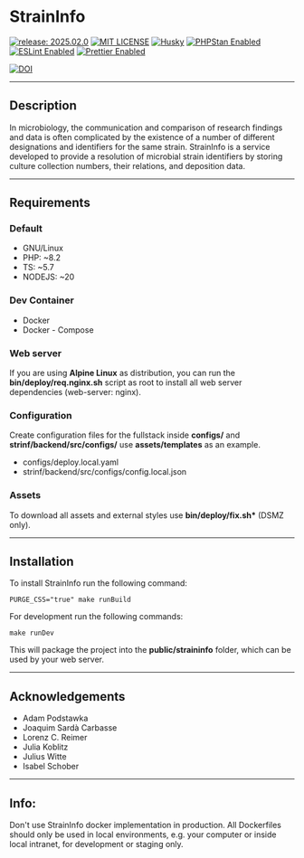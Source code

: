 # StrainInfo

[![release: 2025.02.0](https://img.shields.io/badge/rel-2025.02.0-blue.svg?style=flat-square)](https://github.com/LeibnizDSMZ/StrainInfo)
[![MIT LICENSE](https://img.shields.io/badge/License-MIT-brightgreen.svg?style=flat-square)](https://choosealicense.com/licenses/mit/)
[![Husky](https://img.shields.io/badge/Husky-enabled-brightgreen?style=flat-square)](https://github.com/typicode/husky)
[![PHPStan Enabled](https://img.shields.io/badge/PHPStan-enabled-brightgreen.svg?style=flat-square)](https://github.com/phpstan/phpstan)
[![ESLint Enabled](https://img.shields.io/badge/ESLint-enabled-brightgreen.svg?style=flat-square)](https://github.com/eslint/eslint)
[![Prettier Enabled](https://img.shields.io/badge/Prettier-enabled-brightgreen.svg?style=flat-square)](https://github.com/prettier/prettier)

[![DOI](https://zenodo.org/badge/932778634.svg)](https://doi.org/10.5281/zenodo.14872436)

---

## Description

In microbiology, the communication and comparison of research findings and data
is often complicated by the existence of a number of different designations and
identifiers for the same strain. StrainInfo is a service developed to provide a
resolution of microbial strain identifiers by storing culture collection numbers,
their relations, and deposition data.

---

## Requirements

### Default

- GNU/Linux
- PHP: ~8.2
- TS: ~5.7
- NODEJS: ~20

### Dev Container

- Docker
- Docker - Compose

### Web server

If you are using **Alpine Linux** as distribution, you can run the **bin/deploy/req.nginx.sh** script
as root to install all web server dependencies (web-server: nginx).

### Configuration

Create configuration files for the fullstack inside **configs/** and **strinf/backend/src/configs/** use **assets/templates** as an example.

- configs/deploy.local.yaml
- strinf/backend/src/configs/config.local.json

### Assets

To download all assets and external styles use **bin/deploy/fix.sh\*** (DSMZ only).

---

## Installation

To install StrainInfo run the following command:

```shell
PURGE_CSS="true" make runBuild
```

For development run the following commands:

```shell
make runDev
```

This will package the project into the **public/straininfo** folder, which can be used by your web server.

---

## Acknowledgements

- Adam Podstawka
- Joaquim Sardà Carbasse
- Lorenz C. Reimer
- Julia Koblitz
- Julius Witte
- Isabel Schober

---

## Info:

Don't use StrainInfo docker implementation in production. All Dockerfiles should only be used in local environments, e.g. your computer or inside local intranet, for development or staging only.
